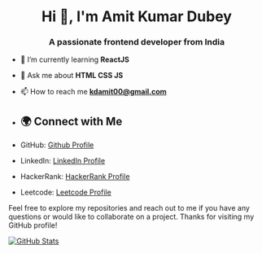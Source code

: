 <h1 align="center">Hi 👋, I'm Amit Kumar Dubey</h1>
<h3 align="center">A passionate frontend developer from India</h3>

- 🌱 I’m currently learning **ReactJS**

- 💬 Ask me about **HTML CSS JS**

- 📫 How to reach me **kdamit00@gmail.com**

- ## 🌍 Connect with Me

- GitHub: [Github Profile](https://github.com/amitkumardubey20)
- LinkedIn: [LinkedIn Profile](https://www.linkedin.com/in/amit-kumar-dubey-832b711b8/)
- HackerRank: [HackerRank Profile](https://www.hackerrank.com/Amit_Dubey_2023)
- Leetcode: [Leetcode Profile](https://leetcode.com/amit_kr_dubey/)
  
Feel free to explore my repositories and reach out to me if you have any questions or would like to collaborate on a project. Thanks for visiting my GitHub profile!

[![GitHub Stats](https://github-readme-stats.vercel.app/api?username=amitkumardubey20&show_icons=true&theme=radical)](https://github.com/anuraghazra/github-readme-stats)
